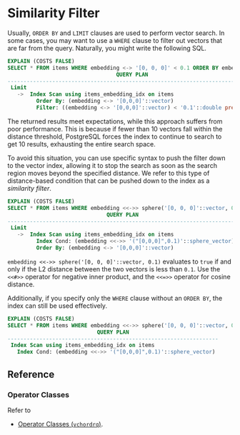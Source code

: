 # Similarity Filter

Usually, `ORDER BY` and `LIMIT` clauses are used to perform vector search. In some cases, you may want to use a `WHERE` clause to filter out vectors that are far from the query. Naturally, you might write the following SQL.

```sql
EXPLAIN (COSTS FALSE) 
SELECT * FROM items WHERE embedding <-> '[0, 0, 0]' < 0.1 ORDER BY embedding <-> '[0, 0, 0]' LIMIT 10;
                                  QUERY PLAN                                   
-------------------------------------------------------------------------------
 Limit
   ->  Index Scan using items_embedding_idx on items
         Order By: (embedding <-> '[0,0,0]'::vector)
         Filter: ((embedding <-> '[0,0,0]'::vector) < '0.1'::double precision)
```

The returned results meet expectations, while this approach suffers from poor performance. This is because if fewer than $10$ vectors fall within the distance threshold, PostgreSQL forces the index to continue to search to get $10$ results, exhausting the entire search space.

To avoid this situation, you can use specific syntax to push the filter down to the vector index, allowing it to stop the search as soon as the search region moves beyond the specified distance. We refer to this type of distance-based condition that can be pushed down to the index as a *similarity filter*.

```sql
EXPLAIN (COSTS FALSE) 
SELECT * FROM items WHERE embedding <<->> sphere('[0, 0, 0]'::vector, 0.1) ORDER BY embedding <-> '[0, 0, 0]' LIMIT 10;
                               QUERY PLAN                               
------------------------------------------------------------------------
 Limit
   ->  Index Scan using items_embedding_idx on items
         Index Cond: (embedding <<->> '("[0,0,0]",0.1)'::sphere_vector)
         Order By: (embedding <-> '[0,0,0]'::vector)
```

`embedding <<->> sphere('[0, 0, 0]'::vector, 0.1)` evaluates to `true` if and only if the L2 distance between the two vectors is less than `0.1`. Use the `<<#>>` operator for negative inner product, and the `<<=>>` operator for cosine distance.

Additionally, if you specify only the `WHERE` clause without an `ORDER BY`, the index can still be used effectively.

```sql
EXPLAIN (COSTS FALSE) 
SELECT * FROM items WHERE embedding <<->> sphere('[0, 0, 0]'::vector, 0.1);
                            QUERY PLAN                            
------------------------------------------------------------------
 Index Scan using items_embedding_idx on items
   Index Cond: (embedding <<->> '("[0,0,0]",0.1)'::sphere_vector)
```

## Reference

### Operator Classes

Refer to

* [Operator Classes (`vchordrq`)](indexing#operator-classes).
